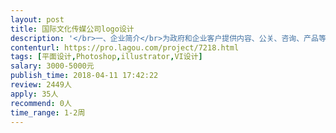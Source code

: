 ```yaml
---                
layout: post       
title: 国际文化传媒公司logo设计           
description: '</br>一、企业简介</br>为政府和企业客户提供内容、公关、咨询、产品等国际文化传播，促进外信息和文化交流。</br></br>二、设计要求</br>1.风格简洁、美观</br>2.国际化</br>3.文化内涵深刻</br></br>企业有大量设计需求，本次设计效果优异，可洽谈长期合作。</br>'     
contenturl: https://pro.lagou.com/project/7218.html      
tags: [平面设计,Photoshop,illustrator,VI设计]            
salary: 3000-5000元          
publish_time: 2018-04-11 17:42:22         
review: 2449人                   
apply: 35人                   
recommend: 0人                   
time_range: 1-2周              
---                 
```

